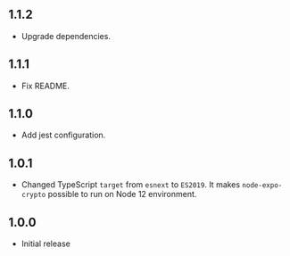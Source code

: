 ## 1.1.2

- Upgrade dependencies.

## 1.1.1

- Fix README.

## 1.1.0

- Add jest configuration.

## 1.0.1

- Changed TypeScript `target` from `esnext` to `ES2019`. It makes `node-expo-crypto` possible to run on Node 12 environment.

## 1.0.0

- Initial release
